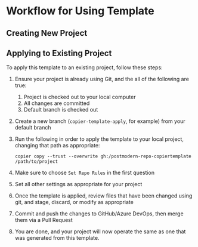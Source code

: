 # Workflow for Using Template

## Creating New Project

## Applying to Existing Project

To apply this template to an existing project, follow these steps:

1. Ensure your project is already using Git, and the all of the following are true:
    1. Project is checked out to your local computer
    1. All changes are committed
    1. Default branch is checked out
1. Create a new branch (`copier-template-apply`, for example) from your default branch
1. Run the following in order to apply the template to your local project, changing that path as appropriate:
    ``` shell
    copier copy --trust --overwrite gh:/postmodern-repo-copiertemplate /path/to/project
    ```


1. Make sure to choose `Set Repo Rules` in the first question
1. Set all other settings as appropriate for your project
1. Once the template is applied, review files that have been changed using git, and stage, discard, or modify as appropriate
1. Commit and push the changes to GitHub/Azure DevOps, then merge them via a Pull Request
1. You are done, and your project will now operate the same as one that was generated from this template.